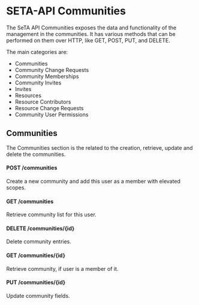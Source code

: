# SETA-API Communities

The SeTA API Communities exposes the data and functionality of the management in the communities. It has various methods that can be performed on them over HTTP, like GET, POST, PUT, and DELETE. 

The main categories are:    
- Communities    
- Community Change Requests     
- Community Memberships      
- Community Invites       
- Invites
- Resources
- Resource Contributors
- Resource Change Requests
- Community User Permissions
        

 
## Communities

The Communities section is the related to the creation, retrieve, update and delete the communities.

#### POST /communities

Create a new community and add this user as a member with elevated scopes.    
    
<!-- <!-- ![Screenshot](/docs/img/post_community.png){ width="900" } -->
<!-- ![Screenshot](/docs/img/post_community_result.png){ width="900" } -->

#### GET /communities
Retrieve community list for this user.    

<!-- ![Screenshot](/docs/img/get_communities.png){ width="900" } -->


#### DELETE /communities/{id}

Delete community entries.     

<!-- ![Screenshot](/docs/img/delete_communities_id.png){ width="900" } -->



#### GET /communities/{id}
Retrieve community, if user is a member of it.    

<!-- ![Screenshot](/docs/img/get_communities_id.png){ width="900" } -->


#### PUT /communities/{id}
Update community fields.


<!-- ![Screenshot](/docs/img/put_communities_id.png){ width="900" } -->
<!-- ![Screenshot](/docs/img/put_communities_id_result.png){ width="900" } -->






<!--## Swagger

In the following swagger implementation it is possible to start using the API, *^^do not forget to follow the instructions in the set up page^^*:

!!swagger seta_communities_api.json!!-->